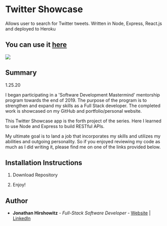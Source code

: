 # Twitter Showcase

Allows user to search for Twitter tweets. Written in Node, Express, React.js and deployed to Heroku

## You can use it [here](http://yw-twitter-showcase-react.herokuapp.com/)

<image src="src/assets/twitter_showcase_snapshot.bmp">

## Summary
1.25.20

I began participating in a 'Software Development Mastermind' mentorship program towards the end of 2019. The purpose of the program is to strengthen and expand my skills as a Full Stack developer. The completed work is showcased on my GitHub and portfolio/personal website.

This Twitter Showcase app is the forth project of the series. Here I learned to use Node and Express to build RESTful APIs. 

My ultimate goal is to land a job that incorporates my skills and utilizes my abilities and outgoing personality. So if you enjoyed reviewing my code as much as I did writing it, please find me on one of the links provided below.

##  Installation Instructions

1. Download Repository

4. Enjoy!

## Author

* **Jonathan Hirshowitz** - *Full-Stack Software Developer* - [Website](https://jonathan-hirshowitz-portfolio.firebaseapp.com/) | [LinkedIn](https://www.linkedin.com/in/jonathan-hirshowitz/)
